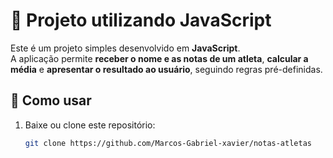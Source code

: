 # 🏅 Projeto utilizando JavaScript

Este é um projeto simples desenvolvido em **JavaScript**.  
A aplicação permite **receber o nome e as notas de um atleta**, **calcular a média** e **apresentar o resultado ao usuário**, seguindo regras pré-definidas.

## 🚀 Como usar

1. Baixe ou clone este repositório:
   ```bash
   git clone https://github.com/Marcos-Gabriel-xavier/notas-atletas
